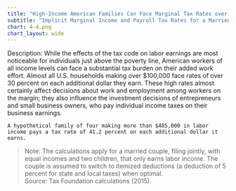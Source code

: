 ```yaml
---
title: "High-Income American Families Can Face Marginal Tax Rates over 40 Percent"
subtitle: "Implicit Marginal Income and Payroll Tax Rates for a Married Household with Two Children (2015)"
chart: 4-4.png
chart_layout: wide
---
```

Description: While the effects of the tax code on labor earnings are most noticeable for individuals just above the poverty line, American workers of all income levels can face a substantial tax burden on their added work effort. Almost all U.S. households making over $100,000 face rates of over 30 percent on each additional dollar they earn. These high rates almost certainly affect decisions about work and employment among workers on the margin; they also influence the investment decisions of entrepreneurs and small business owners, who pay individual income taxes on their business earnings.						

```
A hypothetical family of four making more than $485,000 in labor income pays a tax rate of 41.2 percent on each additional dollar it earns.
```

> Note: The calculations apply for a married couple, filing jointly, with equal incomes and two children, that only earns labor income. The couple is assumed to switch to itemized deductions (a deduction of 5 percent for state and local taxes) when optimal.						
> Source: Tax Foundation calculations (2015).
